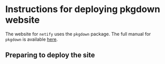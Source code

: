 # Instructions for deploying pkgdown website

The website for `netify` uses the `pkgdown` package. The full manual for `pkgdown` is available [here](https://pkgdown.r-lib.org/index.html).

## Preparing to deploy the site

